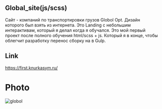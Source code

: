 ## Global_site(js/scss)

Сайт - компаний по транспортировки грузов Globol Opt. Дизайн которого был взять из интернета. Это Landing с небольшим интерактивам, который я делал когда я обучался.  Это мой первый проект после полного обучения html/scss + js. Который я в конце, чтобы облегчит разработку перенос сборку на в Gulp. 

## Link

https://first.knurkasym.ru/

# Photo

![globol](https://user-images.githubusercontent.com/111134739/234011626-798ace20-495d-4d34-b453-5736c8096bae.png)
